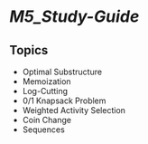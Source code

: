 # ***M5_Study-Guide***

## **Topics**

- Optimal Substructure
- Memoization
- Log-Cutting
- 0/1 Knapsack Problem
- Weighted Activity Selection
- Coin Change
- Sequences